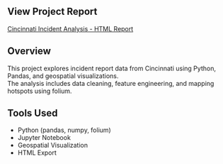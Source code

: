## View Project Report

[Cincinnati Incident Analysis - HTML Report](./Cincinnati_incident%20(3).html)

## Overview

This project explores incident report data from Cincinnati using Python, Pandas, and geospatial visualizations.  
The analysis includes data cleaning, feature engineering, and mapping hotspots using folium.

## Tools Used

- Python (pandas, numpy, folium)
- Jupyter Notebook
- Geospatial Visualization
- HTML Export
